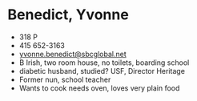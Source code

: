 # Benedict, Yvonne

* 318 P
* 415 652-3163
* yvonne.benedict@sbcglobal.net
* B Irish, two room house, no toilets, boarding school
* diabetic husband, studied? USF, Director Heritage
* Former nun, school teacher
* Wants to cook needs oven, loves very plain food